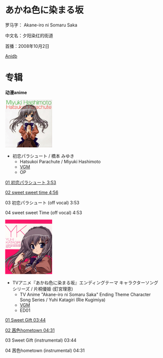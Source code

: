 # あかね色に染まる坂

罗马字：    Akane-iro ni Somaru Saka

中文名：夕阳染红的街道

首播：2008年10月2日

[Anidb](https://anidb.net/anime/6025)

# 专辑

**动漫anime**

<img src="/img/あかね色に染まる坂/57076-1454880773.jpg" width="30%" height="30%" />

* 初恋パラシュート / 橋本 みゆき
  * Hatsukoi Parachute / Miyuki Hashimoto
  * [VGM](https://vgmdb.net/album/57076)
  * OP

[01 初恋パラシュート     3:53](https://github.com/Little-Data/Anime-LRCS/blob/main/2008/%E3%81%82%E3%81%8B%E3%81%AD%E8%89%B2%E3%81%AB%E6%9F%93%E3%81%BE%E3%82%8B%E5%9D%82/%E5%88%9D%E6%81%8B%E3%83%91%E3%83%A9%E3%82%B7%E3%83%A5%E3%83%BC%E3%83%88.lrc)

[02 sweet sweet time     4:56](https://github.com/Little-Data/Anime-LRCS/blob/main/2008/%E3%81%82%E3%81%8B%E3%81%AD%E8%89%B2%E3%81%AB%E6%9F%93%E3%81%BE%E3%82%8B%E5%9D%82/sweet%20sweet%20time.lrc)

03 初恋パラシュート (off vocal)     3:53

04 sweet sweet Time (off vocal)     4:53

<img src="/img/あかね色に染まる坂/57115-1455141761.jpg" width="30%" height="30%" />

* TVアニメ『あかね色に染まる坂』エンディングテーマ キャラクターソングシリーズ / 片桐優姫 (釘宮理恵)
  * TV Anime "Akane-iro ni Somaru Saka" Ending Theme Character Song Series / Yuhi Katagiri (Rie Kugimiya)
  * [VGM](https://vgmdb.net/album/57115)
  * ED01

[01 Sweet Gift  03:44](https://github.com/Little-Data/Anime-LRCS/blob/main/2008/%E3%81%82%E3%81%8B%E3%81%AD%E8%89%B2%E3%81%AB%E6%9F%93%E3%81%BE%E3%82%8B%E5%9D%82/Sweet%20Gift.lrc)

[02 茜色hometown     04:31](https://github.com/Little-Data/Anime-LRCS/blob/main/2008/%E3%81%82%E3%81%8B%E3%81%AD%E8%89%B2%E3%81%AB%E6%9F%93%E3%81%BE%E3%82%8B%E5%9D%82/茜色hometown.lrc)

03 Sweet Gift (instrumental)    03:44

04 茜色hometown (instrumental)  04:31